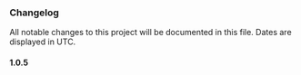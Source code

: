 ### Changelog

All notable changes to this project will be documented in this file. Dates are displayed in UTC.

#### 1.0.5
